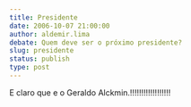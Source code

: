 ```yaml
---
title: Presidente
date: 2006-10-07 21:00:00
author: aldemir.lima
debate: Quem deve ser o próximo presidente?
slug: presidente
status: publish 
type: post
---
```


E claro que e o Geraldo Alckmin.!!!!!!!!!!!!!!!!!!
